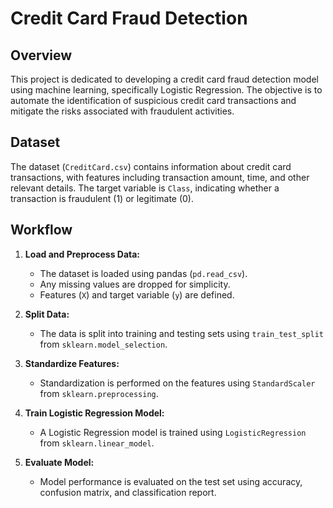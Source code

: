 # Credit Card Fraud Detection

## Overview

This project is dedicated to developing a credit card fraud detection model using machine learning, specifically Logistic Regression. The objective is to automate the identification of suspicious credit card transactions and mitigate the risks associated with fraudulent activities.

## Dataset

The dataset (`CreditCard.csv`) contains information about credit card transactions, with features including transaction amount, time, and other relevant details. The target variable is `Class`, indicating whether a transaction is fraudulent (1) or legitimate (0).

## Workflow

1. **Load and Preprocess Data:**

   - The dataset is loaded using pandas (`pd.read_csv`).
   - Any missing values are dropped for simplicity.
   - Features (`X`) and target variable (`y`) are defined.

2. **Split Data:**

   - The data is split into training and testing sets using `train_test_split` from `sklearn.model_selection`.

3. **Standardize Features:**

   - Standardization is performed on the features using `StandardScaler` from `sklearn.preprocessing`.

4. **Train Logistic Regression Model:**

   - A Logistic Regression model is trained using `LogisticRegression` from `sklearn.linear_model`.

5. **Evaluate Model:**
   - Model performance is evaluated on the test set using accuracy, confusion matrix, and classification report.
